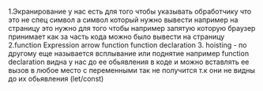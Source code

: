 1.Экранирование у нас есть для того чтобы указывать обработчику что это не спец символ а символ который нужно вывести например на страницу
это нужно для того чтобы например запятую которую браузер принимает как за часть кода можно было вывести на страницу
2.function Expression
arrow function
function declaration
3. hoisting - по другому еще называется всплывание или поднятие например function declaration видна у нас до ее обьявления в коде
и можно вставлять ее вызов в любое место с переменными так не получится т.к они не видны до их обьявления (let/const)